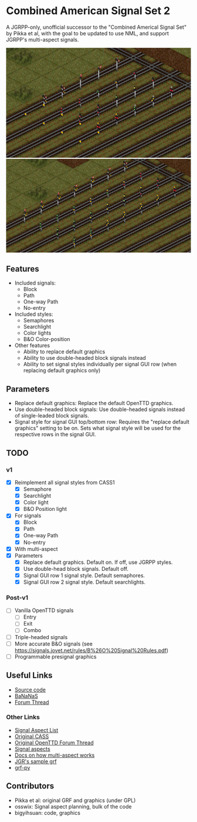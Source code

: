 # Combined American Signal Set 2

A JGRPP-only, unofficial successor to the "Combined Americal Signal Set" by Pikka et al, with the goal to be updated to use NML, and support JGRPP's multi-aspect signals.

![CASS2 All signals](<img/cass2 all signals.png>)
![CASS2 Double-headed block signal aspects](<img/cass2 double block.png>)

## Features

- Included signals:
  - Block
  - Path
  - One-way Path
  - No-entry
- Included styles:
  - Semaphores
  - Searchlight
  - Color lights
  - B&O Color-position
- Other features
  - Ability to replace default graphics
  - Ability to use double-headed block signals instead
  - Ability to set signal styles individually per signal GUI row (when replacing default graphics only)

## Parameters

- Replace default graphics: Replace the default OpenTTD graphics.
- Use double-headed block signals: Use double-headed signals instead of single-leaded block signals.
- Signal style for signal GUI top/bottom row: Requires the "replace default graphics" setting to be on. Sets what signal style will be used for the respective rows in the signal GUI.

## TODO

### v1

- [x] Reimplement all signal styles from CASS1
  - [x] Semaphore
  - [x] Searchlight
  - [x] Color light
  - [x] B&O Position light
- [x] For signals
  - [x] Block
  - [x] Path
  - [x] One-way Path
  - [x] No-entry
- [x] With multi-aspect
- [x] Parameters
  - [x] Replace default graphics. Default on. If off, use JGRPP styles.
  - [x] Use double-head block signals. Default off.
  - [x] Signal GUI row 1 signal style. Default semaphores.
  - [x] Signal GUI row 2 signal style. Default searchlights.

### Post-v1

- [ ] Vanilla OpenTTD signals
  - [ ] Entry
  - [ ] Exit
  - [ ] Combo
- [ ] Triple-headed signals
- [ ] More accurate B&O signals (see <https://signals.jovet.net/rules/B%26O%20Signal%20Rules.pdf>)
- [ ] Programmable presignal graphics

## Useful Links

- [Source code](https://github.com/bigyihsuan/combined-american-signal-set-2)
- [BaNaNaS](https://bananas.openttd.org/package/newgrf/42590101)
- [Forum Thread](https://www.tt-forums.net/viewtopic.php?t=91330)

### Other Links

- [Signal Aspect List](https://docs.google.com/spreadsheets/d/1LJK-9byqPhvQGTWNF2Oebdc0c55675EyVu3RkYG0yH8/edit?usp=sharing)
- [Original CASS](https://bananas.openttd.org/package/newgrf/44440502)
- [Original OpenTTD Forum Thread](https://www.tt-forums.net/viewtopic.php?t=24420)
- [Signal aspects](https://signals.jovet.net/rules/)
- [Docs on how multi-aspect works](https://jgrennison.github.io/OpenTTD-patches/newgrf-additions-nml.html#signal-graphics:~:text=set%20to%20zero.-,extra_aspects,-0%20-%206)
- [JGR's sample grf](https://github.com/JGRennison/multi-aspect-signals-grf)
- [grf-py](https://github.com/citymania-org/grf-py)

## Contributors

- Pikka et al: original GRF and graphics (under GPL)
- osswix: Signal aspect planning, bulk of the code
- bigyihsuan: code, graphics